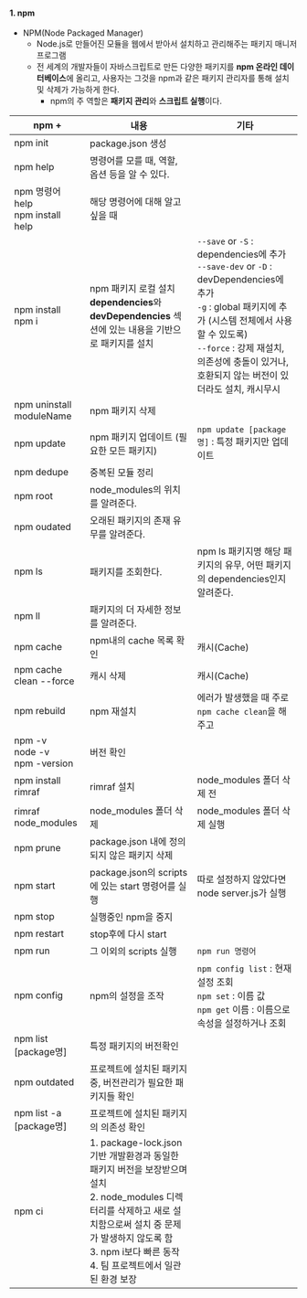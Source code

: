 
#### 1. npm

- NPM(Node Packaged Manager)
	- Node.js로 만들어진 모듈을 웹에서 받아서 설치하고 관리해주는 패키지 매니저 프로그램
	- 전 세계의 개발자들이 자바스크립트로 만든 다양한 패키지를 **npm 온라인 데이터베이스**에 올리고, 사용자는 그것을 npm과 같은 패키지 관리자를 통해 설치 및 삭제가 가능하게 한다.
		- npm의 주 역할은 **패키지 관리**와 **스크립트 실행**이다.

| npm +                                 | 내용                                                                                                                                                          | 기타                                                                                                                                                                                                 |
| ------------------------------------- | ----------------------------------------------------------------------------------------------------------------------------------------------------------- | -------------------------------------------------------------------------------------------------------------------------------------------------------------------------------------------------- |
| npm init                              | package.json 생성                                                                                                                                             |                                                                                                                                                                                                    |
| npm help                              | 명령어를 모를 때, 역할, 옵션 등을 알 수 있다.                                                                                                                                |                                                                                                                                                                                                    |
| npm 명령어 help  <br>npm install help    | 해당 명령어에 대해 알고 싶을 때                                                                                                                                          |                                                                                                                                                                                                    |
| npm install  <br>npm i                | npm 패키지 로컬 설치<br>**dependencies**와 **devDependencies** 섹션에 있는 내용을 기반으로 패키지를 설치                                                                              | `--save` or `-S` : dependencies에 추가  <br>`--save-dev` or `-D` : devDependencies에 추가  <br>`-g` : global 패키지에 추가 (시스템 전체에서 사용할 수 있도록)<br>`--force` : 강제 재설치, 의존성에 충돌이 있거나, 호환되지 않는 버전이 있더라도 설치, 캐시무시 |
| npm uninstall moduleName              | npm 패키지 삭제                                                                                                                                                  |                                                                                                                                                                                                    |
| npm update                            | npm 패키지 업데이트 (필요한 모든 패키지)                                                                                                                                   | `npm update [package명]` : 특정 패키지만 업데이트                                                                                                                                                             |
| npm dedupe                            | 중복된 모듈 정리                                                                                                                                                   |                                                                                                                                                                                                    |
| npm root                              | node_modules의 위치를 알려준다.                                                                                                                                     |                                                                                                                                                                                                    |
| npm oudated                           | 오래된 패키지의 존재 유무를 알려준다.                                                                                                                                       |                                                                                                                                                                                                    |
| npm ls                                | 패키지를 조회한다.                                                                                                                                                  | npm ls 패키지명 해당 패키지의 유무, 어떤 패키지의 dependencies인지 알려준다.                                                                                                                                               |
| npm ll                                | 패키지의 더 자세한 정보를 알려준다.                                                                                                                                        |                                                                                                                                                                                                    |
| npm cache                             | npm내의 cache 목록 확인                                                                                                                                           | 캐시(Cache)                                                                                                                                                                                          |
| npm cache clean --force               | 캐시 삭제                                                                                                                                                       | 캐시(Cache)                                                                                                                                                                                          |
| npm rebuild                           | npm 재설치                                                                                                                                                     | 에러가 발생했을 때 주로 `npm cache clean`을 해주고                                                                                                                                                               |
| npm -v  <br>node -v  <br>npm -version | 버전 확인                                                                                                                                                       |                                                                                                                                                                                                    |
| npm install rimraf                    | rimraf 설치                                                                                                                                                   | node_modules 폴더 삭제 전                                                                                                                                                                               |
| rimraf node_modules                   | node_modules 폴더 삭제                                                                                                                                          | node_modules 폴더 삭제 실행                                                                                                                                                                              |
| npm prune                             | package.json 내에 정의 되지 않은 패키지 삭제                                                                                                                             |                                                                                                                                                                                                    |
| npm start                             | package.json의 scripts에 있는 start 명령어를 실행                                                                                                                     | 따로 설정하지 않았다면 node server.js가 실행                                                                                                                                                                    |
| npm stop                              | 실행중인 npm을 중지                                                                                                                                                |                                                                                                                                                                                                    |
| npm restart                           | stop후에 다시 start                                                                                                                                             |                                                                                                                                                                                                    |
| npm run                               | 그 이외의 scripts 실행                                                                                                                                            | `npm run 명령어`                                                                                                                                                                                      |
| npm config                            | npm의 설정을 조작                                                                                                                                                 | `npm config list` : 현재 설정 조회  <br>`npm set` : 이름 값  <br>`npm get` 이름 : 이름으로 속성을 설정하거나 조회                                                                                                           |
| npm list [package명]                   | 특정 패키지의 버전확인                                                                                                                                                |                                                                                                                                                                                                    |
| npm outdated                          | 프로젝트에 설치된 패키지 중, 버전관리가 필요한 패키지들 확인                                                                                                                          |                                                                                                                                                                                                    |
| npm list -a [package명]                | 프로젝트에 설치된 패키지의 의존성 확인                                                                                                                                       |                                                                                                                                                                                                    |
| npm ci                                | 1. package-lock.json 기반 개발환경과 동일한 패키지 버전을 보장받으며 설치<br>2. node_modules 디렉터리를 삭제하고 새로 설치함으로써 설치 중 문제가 발생하지 않도록 함<br>3. npm i보다 빠른 동작<br>4. 팀 프로젝트에서 일관된 환경 보장 |                                                                                                                                                                                                    |

